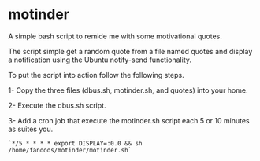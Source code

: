 # motinder

A simple bash script to remide me with some motivational quotes.

The script simple get a random quote from a file named quotes and display a notification using the Ubuntu notify-send functionality.

To put the script into action follow the following steps.

1- Copy the three files (dbus.sh, motinder.sh, and quotes) into your home.

2- Execute the dbus.sh script. 

3- Add a cron job that execute the motinder.sh script each 5 or 10 minutes as suites you.

    `*/5 * * * * export DISPLAY=:0.0 && sh /home/fanooos/motinder/motinder.sh`


